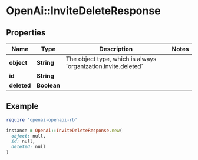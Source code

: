 # OpenAi::InviteDeleteResponse

## Properties

| Name | Type | Description | Notes |
| ---- | ---- | ----------- | ----- |
| **object** | **String** | The object type, which is always &#x60;organization.invite.deleted&#x60; |  |
| **id** | **String** |  |  |
| **deleted** | **Boolean** |  |  |

## Example

```ruby
require 'openai-openapi-rb'

instance = OpenAi::InviteDeleteResponse.new(
  object: null,
  id: null,
  deleted: null
)
```

